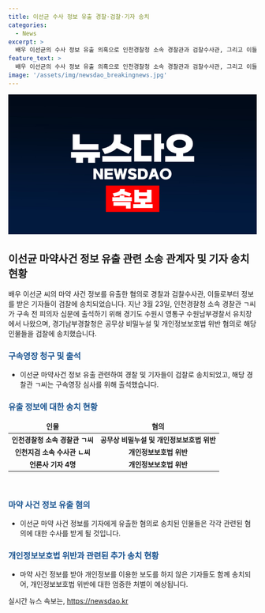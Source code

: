 ```yaml
---
title: 이선균 수사 정보 유출 경찰·검찰·기자 송치
categories:
  - News
excerpt: >
  배우 이선균의 수사 정보 유출 의혹으로 인천경찰청 소속 경찰관과 검찰수사관, 그리고 이들로부터 정보를 받은 기자들이 공무상 비밀누설과 개인정보보호법 위반 혐의로 구속영장이 청구되었다. 경기남부경찰청은 관련된 사람들을 검찰에 송치했으며, 경찰과 검찰수사관, 기자들을 함께 조사하고 있다. 경찰 관계자는 개인정보의 유출에 대한 심각한 경고를 발표하며, 이에 따른 처벌을 받을 수 있다고 밝혔다. (150자)
feature_text: >
  배우 이선균의 수사 정보 유출 의혹으로 인천경찰청 소속 경찰관과 검찰수사관, 그리고 이들로부터 정보를 받은 기자들이 공무상 비밀누설과 개인정보보호법 위반 혐의로 구속영장이 청구되었다. 경기남부경찰청은 관련된 사람들을 검찰에 송치했으며, 경찰과 검찰수사관, 기자들을 함께 조사하고 있다. 경찰 관계자는 개인정보의 유출에 대한 심각한 경고를 발표하며, 이에 따른 처벌을 받을 수 있다고 밝혔다. (150자)
image: '/assets/img/newsdao_breakingnews.jpg'
---
```


<p><img src="/assets/img/newsdao_breakingnews.jpg" alt="implanttips 속보" /></p>

<h2 data-ke-size="size26">이선균 마약사건 정보 유출 관련 소송 관계자 및 기자 송치 현황</h2>

<p data-ke-size="size16">배우 이선균 씨의 마약 사건 정보를 유출한 혐의로 경찰과 검찰수사관, 이들로부터 정보를 받은 기자들이 검찰에 송치되었습니다. 지난 3월 23일, 인천경찰청 소속 경찰관 ㄱ씨가 구속 전 피의자 심문에 출석하기 위해 경기도 수원시 영통구 수원남부경찰서 유치장에서 나왔으며, 경기남부경찰청은 공무상 비밀누설 및 개인정보보호법 위반 혐의로 해당 인물들을 검찰에 송치했습니다.</p>

<h3><b><span style="color: #1a5490;">구속영장 청구 및 출석</span></b></h3>

<ul>
<li>이선균 마약사건 정보 유출 관련하여 경찰 및 기자들이 검찰로 송치되었고, 해당 경찰관 ㄱ씨는 구속영장 심사를 위해 출석했습니다.</li>
</ul>

<h3><b><span style="color: #1a5490;">유출 정보에 대한 송치 현황</span></b></h3>

<table>
<thead>
<tr>
<td style="text-align: center; height: 17px;"><b>인물</b></td>
<td style="text-align: center; height: 17px;"><b>혐의</b></td>
</tr>
</thead>
<tbody>
<tr>
<td style="text-align: center; height: 17px;"><b>인천경찰청 소속 경찰관 ㄱ씨</b></td>
<td style="text-align: center; height: 17px;"><b>공무상 비밀누설 및 개인정보보호법 위반</b></td>
</tr>
<tr>
<td style="text-align: center; height: 17px;"><b>인천지검 소속 수사관 ㄴ씨</b></td>
<td style="text-align: center; height: 17px;"><b>개인정보보호법 위반</b></td>
</tr>
<tr>
<td style="text-align: center; height: 17px;"><b>언론사 기자 4명</b></td>
<td style="text-align: center; height: 17px;"><b>개인정보보호법 위반</b></td>
</tr>
</tbody>
</table> 

<p data-ke-size="size16">&nbsp;</p>

<h3><b><span style="color: #1a5490;">마약 사건 정보 유출 혐의</span></b></h3>

<ul>
<li>이선균 마약 사건 정보를 기자에게 유출한 혐의로 송치된 인물들은 각각 관련된 혐의에 대한 수사를 받게 될 것입니다.</li>
</ul>

<h3><b><span style="color: #1a5490;">개인정보보호법 위반과 관련된 추가 송치 현황</span></b></h3>

<ul>
<li>마약 사건 정보를 받아 개인정보를 이용한 보도를 하지 않은 기자들도 함께 송치되어, 개인정보보호법 위반에 대한 엄중한 처벌이 예상됩니다.</li>
</ul>
실시간 뉴스 속보는, <a href="https://newsdao.kr" rel="dofollow">https://newsdao.kr</a>



